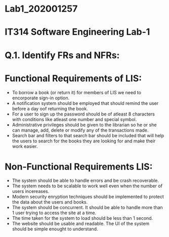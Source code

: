# Lab1_202001257

# IT314 Software Engineering Lab-1

# Q.1. Identify FRs and NFRs:

# Functional Requirements of LIS:

* To borrow a book (or return it) for members of LIS we need to encorporate sign-in option.
* A notification system should be employed that should remind the user before a day oof returning the book.
* For a user to sign up the password should be of atleast 8 characters with conditions like atleast one number and special symbol.
* Administrative privileges should be given to the librarian so he or she can manage, add, delete or modify any of the transactions made.
* Search bar and filters to that search bar should be included that will help the users to search for the books they are looking for and make their work easier.

# Non-Functional Requirements LIS:
* The system should be able to handle errors and be crash recoverable.
* The system needs to be scalable to work well even when the number of users incereases.
* Modern security enryption techniques should be implemented to protect the data about the users and books.
* The system should be concurrent. It should be able to handle more than 1 user trying to access the site at a time.
* The time taken for the system to load should be less than 1 second.
* The website should be usable and readable. The UI of the system should be simple enought to understand.

